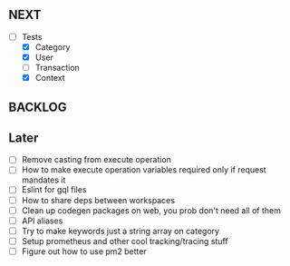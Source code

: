 ## NEXT

-   [ ] Tests
    -   [x] Category
    -   [x] User
    -   [ ] Transaction
    -   [x] Context

## BACKLOG

## Later

-   [ ] Remove casting from execute operation
-   [ ] How to make execute operation variables required only if request mandates it
-   [ ] Eslint for gql files
-   [ ] How to share deps between workspaces
-   [ ] Clean up codegen packages on web, you prob don't need all of them
-   [ ] API aliases
-   [ ] Try to make keywords just a string array on category
-   [ ] Setup prometheus and other cool tracking/tracing stuff
-   [ ] Figure out how to use pm2 better
